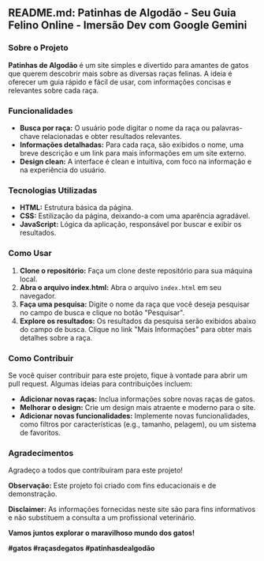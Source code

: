 ## **README.md: Patinhas de Algodão - Seu Guia Felino Online - Imersão Dev com Google Gemini**

### **Sobre o Projeto**

**Patinhas de Algodão** é um site simples e divertido para amantes de gatos que querem descobrir mais sobre as diversas raças felinas. A ideia é oferecer um guia rápido e fácil de usar, com informações concisas e relevantes sobre cada raça.

### **Funcionalidades**

* **Busca por raça:** O usuário pode digitar o nome da raça ou palavras-chave relacionadas e obter resultados relevantes.
* **Informações detalhadas:** Para cada raça, são exibidos o nome, uma breve descrição e um link para mais informações em um site externo.
* **Design clean:** A interface é clean e intuitiva, com foco na informação e na experiência do usuário.

### **Tecnologias Utilizadas**

* **HTML:** Estrutura básica da página.
* **CSS:** Estilização da página, deixando-a com uma aparência agradável.
* **JavaScript:** Lógica da aplicação, responsável por buscar e exibir os resultados.

### **Como Usar**

1. **Clone o repositório:** Faça um clone deste repositório para sua máquina local.
2. **Abra o arquivo index.html:** Abra o arquivo `index.html` em seu navegador.
3. **Faça uma pesquisa:** Digite o nome da raça que você deseja pesquisar no campo de busca e clique no botão "Pesquisar".
4. **Explore os resultados:** Os resultados da pesquisa serão exibidos abaixo do campo de busca. Clique no link "Mais Informações" para obter mais detalhes sobre a raça.

### **Como Contribuir**

Se você quiser contribuir para este projeto, fique à vontade para abrir um pull request. Algumas ideias para contribuições incluem:

* **Adicionar novas raças:** Inclua informações sobre novas raças de gatos.
* **Melhorar o design:** Crie um design mais atraente e moderno para o site.
* **Adicionar novas funcionalidades:** Implemente novas funcionalidades, como filtros por características (e.g., tamanho, pelagem), ou um sistema de favoritos.

### **Agradecimentos**

Agradeço a todos que contribuíram para este projeto!

**Observação:** Este projeto foi criado com fins educacionais e de demonstração. 

**Disclaimer:** As informações fornecidas neste site são para fins informativos e não substituem a consulta a um profissional veterinário.

**Vamos juntos explorar o maravilhoso mundo dos gatos!** 

**#gatos #raçasdegatos #patinhasdealgodão**
